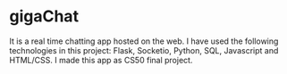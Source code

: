 # gigaChat
It is a real time chatting app hosted on the web.
I have used the following technologies in this project: Flask, Socketio, Python, SQL, Javascript and HTML/CSS.
I made this app as CS50 final project.
